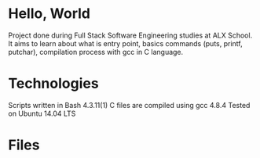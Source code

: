 # Hello, World
Project done during Full Stack Software Engineering studies at ALX School. It aims to learn about what is entry point, basics commands (puts, printf, putchar), compilation process with gcc in C language.

# Technologies
Scripts written in Bash 4.3.11(1)
C files are compiled using gcc 4.8.4
Tested on Ubuntu 14.04 LTS
# Files
